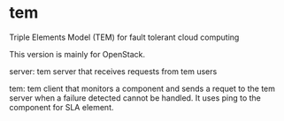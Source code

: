 tem
===

Triple Elements Model (TEM) for fault tolerant cloud computing

This version is mainly for OpenStack.

server: tem server that receives requests from tem users

tem: tem client that monitors a component and sends a requet to the tem server when a failure detected cannot be handled.
     It uses ping to the component for SLA element.
